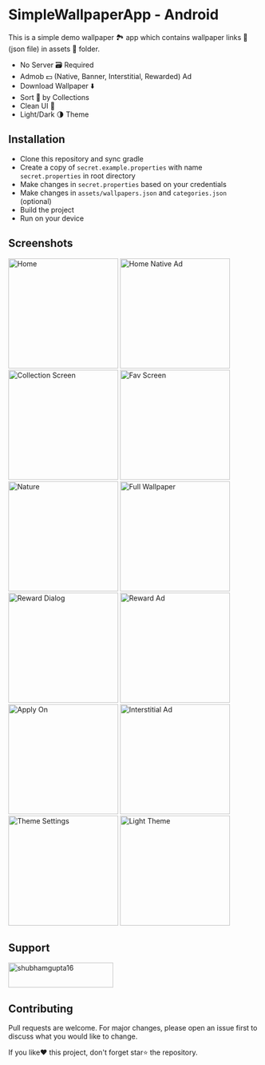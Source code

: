 # SimpleWallpaperApp - Android
This is a simple demo wallpaper 🏞️ app which contains wallpaper links 🔗 (json file) in assets 📂 folder.

- No Server 🗃️ Required
- Admob 💵 (Native, Banner, Interstitial, Rewarded) Ad
- Download Wallpaper ⬇️
- Sort 🔎 by Collections
- Clean UI 💚
- Light/Dark 🌗 Theme

## Installation
- Clone this repository and sync gradle
- Create a copy of `secret.example.properties` with name `secret.properties` in root directory
- Make changes in `secret.properties` based on your credentials
- Make changes in `assets/wallpapers.json` and `categories.json` (optional)
- Build the project
- Run on your device

## Screenshots
<p float="left">
    <img src="https://user-images.githubusercontent.com/55009858/208885779-67e8e5c7-922c-44a7-ae6c-b82ba8016245.png" alt="Home" width="220">
    <img src="https://user-images.githubusercontent.com/55009858/208886545-a53418a5-fafe-4363-b3c4-6146075b055a.png" alt="Home Native Ad" width="220">
    <img src="https://user-images.githubusercontent.com/55009858/208886884-345b901a-8c9d-40dd-b17d-799a3a71ac8c.png" alt="Collection Screen" width="220">
    <img src="https://user-images.githubusercontent.com/55009858/208887255-68f32d4e-5561-4f22-b061-d866f85e5820.png" alt="Fav Screen" width="220">
    <img src="https://user-images.githubusercontent.com/55009858/208888535-01158837-0743-4097-b0a7-a200a492ed65.png" alt="Nature" width="220">
    <img src="https://user-images.githubusercontent.com/55009858/208887389-52f5448f-2e16-48f9-94ec-b66d03dd6f00.png" alt="Full Wallpaper" width="220">
    <img src="https://user-images.githubusercontent.com/55009858/208887653-c6dbd272-72f1-4ef8-b5b1-14d2ff2a4288.png" alt="Reward Dialog" width="220">
    <img src="https://user-images.githubusercontent.com/55009858/208888801-0b1ccfba-bb79-4731-9067-85094caacfb3.png" alt="Reward Ad" width="220">
    <img src="https://user-images.githubusercontent.com/55009858/208887974-36f810e6-48a0-44f3-ac9d-62a3923e024e.png" alt="Apply On" width="220">
    <img src="https://user-images.githubusercontent.com/55009858/208888083-7cb782f7-f355-411a-9aa3-77693038a0d8.png" alt="Interstitial Ad" width="220">
    <img src="https://user-images.githubusercontent.com/55009858/208889947-06b108fa-73d9-47e4-9cbe-447259cabf36.png" alt="Theme Settings" width="220">
    <img src="https://user-images.githubusercontent.com/55009858/208888997-67b3d3aa-860d-40cc-ae9d-88bb14a5600d.png" alt="Light Theme" width="220">
</p>

## Support
<p><a href="https://www.buymeacoffee.com/shubhamgupta16"> <img align="center" src="https://cdn.buymeacoffee.com/buttons/v2/default-yellow.png" height="50" width="210" alt="shubhamgupta16" /></a></p>

## Contributing
Pull requests are welcome. For major changes, please open an issue first to discuss what you would like to change.

If you like❤️ this project, don't forget star⭐ the repository.
